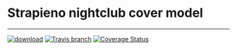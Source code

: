 # Strapieno nightclub cover model
---------

[![download](https://img.shields.io/packagist/dt/strapieno/str-nightclub-cover-model.svg?maxAge=2592000)](https://packagist.org/packages/strapieno/str-nightclub-cover-model) [![Travis branch](https://img.shields.io/travis/strapieno/str-nightclub-cover-model/develop.svg?maxAge=2592000)]() [![Coverage Status](https://img.shields.io/coveralls/strapieno/str-nightclub-cover-model/develop.svg?style=flat-square)](https://coveralls.io/r/ripaclub/imgman) 